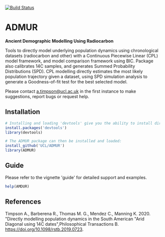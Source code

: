 [![Build Status](https://travis-ci.org/AdrianTimpson/ADMUR.svg?branch=master)](https://travis-ci.org/AdrianTimpson/ADMUR)

# ADMUR
**Ancient Demographic Modelling Using Radiocarbon**

Tools to directly model underlying population dynamics using chronological datasets (radiocarbon and other) with a Continuous Piecewise Linear (CPL) model framework, and model comparison framework using BIC. Package also calibrates 14C samples, and generates Summed Probability Distributions (SPD).  CPL modelling directly estimates the most likely population trajectory given a dataset, using SPD simulation analysis to generate a Goodness-of-fit test for the best selected model.

Please contact a.timpson@ucl.ac.uk  in the first instance to make suggestions, report bugs or request help.

## Installation

``` r
# Installing and loading 'devtools' give you the ability to install direct from GitHub:
install.packages('devtools')
library(devtools)

# The ADMUR package can then be installed and loaded:
install_github('UCL/ADMUR')
library(ADMUR)
```

## Guide

Please refer to the vignette 'guide' for detailed support and examples.

``` r
help(AMDUR)
```

## References

<div id="ref-timpson-rstb.2020">

Timpson A., Barberena R., Thomas M. G., Mendez C., Manning K. 2020. "Directly modelling population dynamics in the South American "Arid Diagonal using 14C dates",Philosophical Transactions B. <https://doi.org/10.1098/rstb.2019.0723>.

</div>